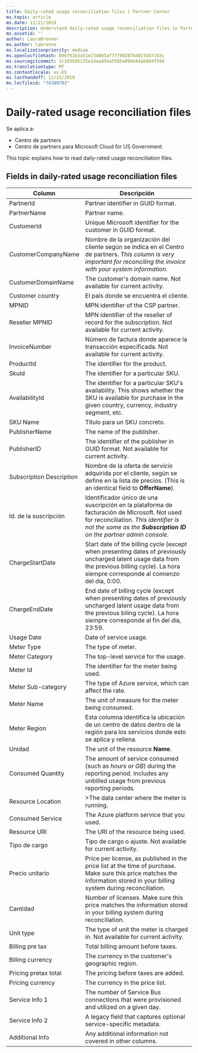 ```yaml
---
title: Daily-rated usage reconciliation files | Partner Center
ms.topic: article
ms.date: 11/21/2019
description: Understand daily-rated usage reconciliation files in Partner Center.
ms.assetid: ''
author: LauraBrenner
ms.author: labrenne
ms.localizationpriority: medium
ms.openlocfilehash: 896f81b3a51e234065af7779d287b4023dd7163c
ms.sourcegitcommit: 1c3d3b95135e1daad5ba5585a090e84ab0b97594
ms.translationtype: MT
ms.contentlocale: es-ES
ms.lasthandoff: 11/22/2019
ms.locfileid: "74389703"
---
```

# <a name="daily-rated-usage-reconciliation-files"></a>Daily-rated usage reconciliation files

Se aplica a:

- Centro de partners
- Centro de partners para Microsoft Cloud for US Government

This topic explains how to read daily-rated usage reconciliation files.

## <a name="fields-in-daily-rated-usage-reconciliation-files"></a>Fields in daily-rated usage reconciliation files

| Column | Descripción |
| ------ | ----------- |
| PartnerId | Partner identifier in GUID format. |
| PartnerName | Partner name. |
| CustomerId | Unique Microsoft identifier for the customer in GUID format. |
| CustomerCompanyName | Nombre de la organización del cliente según se indica en el Centro de partners. *This column is very important for reconciling the invoice with your system information.* |
| CustomerDomainName | The customer's domain name. Not available for current activity. |
| Customer country | El país donde se encuentra el cliente. |
| MPNID | MPN identifier of the CSP partner. |
| Reseller MPNID | MPN identifier of the reseller of record for the subscription. Not available for current activity. |
| InvoiceNumber | Número de factura donde aparece la transacción especificada. Not available for current activity. |
| ProductId | The identifier for the product. |
| SkuId | The identifier for a particular SKU. |
| AvailabilityId | The identifier for a particular SKU's availability. This shows whether the SKU is available for purchase in the given country, currency, industry segment, etc. |
| SKU Name | Título para un SKU concreto. |
| PublisherName | The name of the publisher. |
| PublisherID | The identifier of the publisher in GUID format. Not available for current activity. |
| Subscription Description | Nombre de la oferta de servicio adquirida por el cliente, según se define en la lista de precios. (This is an identical field to **OfferName**). |
| Id. de la suscripción | Identificador único de una suscripción en la plataforma de facturación de Microsoft. Not used for reconciliation. *This identifier is not the same as the **Subscription ID** on the partner admin console.* |
| ChargeStartDate | Start date of the billing cycle (except when presenting dates of previously uncharged latent usage data from the previous billing cycle). La hora siempre corresponde al comienzo del día, 0:00. |
| ChargeEndDate | End date of billing cycle (except when presenting dates of previously uncharged latent usage data from the previous biling cycle). La hora siempre corresponde al fin del día, 23:59. |
| Usage Date | Date of service usage. |
| Meter Type | The type of meter. |
| Meter Category | The top-level service for the usage. |
| Meter Id | The identifier for the meter being used. |
| Meter Sub-category | The type of Azure service, which can affect the rate. |
| Meter Name | The unit of measure for the meter being consumed. |
| Meter Region | Esta columna identifica la ubicación de un centro de datos dentro de la región para los servicios donde esto se aplica y rellena. |
| Unidad | The unit of the resource **Name**. |
| Consumed Quantity | The amount of service consumed (such as *hours* or *GB*) during the reporting period. Includes any unbilled usage from previous reporting periods. |
| Resource Location | >The data center where the meter is running. |
| Consumed Service | The Azure platform service that you used. |
| Resource URI | The URI of the resource being used. |
| Tipo de cargo | Tipo de cargo o ajuste. Not available for current activity. |
| Precio unitario | Price per license, as published in the price list at the time of purchase. Make sure this price matches the information stored in your billing system during reconciliation. |
| Cantidad | Number of licenses. Make sure this price matches the information stored in your billing system during reconciliation. |
| Unit type | The type of unit the meter is charged in. Not available for current activity. |
| Billing pre tax | Total billing amount before taxes. |
| Billing currency | The currency in the customer's geographic region. |
| Pricing pretax total | The pricing before taxes are added. |
| Pricing currency | The currency in the price list. |
| Service Info 1 | The number of Service Bus connections that were provisioned and utilized on a given day. |
| Service Info 2 | A legacy field that captures optional service-specific metadata. |
| Additional Info | Any additional information not covered in other columns. |
